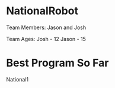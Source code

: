 # NationalRobot

Team Members: Jason and Josh

Team Ages:
Josh - 12
Jason - 15

# Best Program So Far
National1
